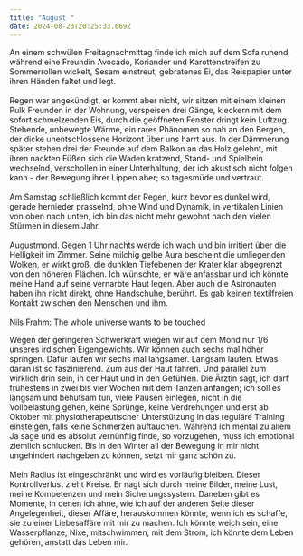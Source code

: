 ```yaml
---
title: "August "
date: 2024-08-23T20:25:33.669Z
---
```

An einem schwülen Freitagnachmittag finde ich mich auf dem Sofa ruhend, während eine Freundin Avocado, Koriander und Karottenstreifen zu Sommerrollen wickelt, Sesam einstreut, gebratenes Ei, das Reispapier unter ihren Händen faltet und legt.\
\
Regen war angekündigt, er kommt aber nicht, wir sitzen mit einem kleinen Pulk Freunden in der Wohnung, verspeisen drei Gänge, kleckern mit dem sofort schmelzenden Eis, durch die geöffneten Fenster dringt kein Luftzug. Stehende, unbewegte Wärme, ein rares Phänomen so nah an den Bergen, der dicke unentschlossene Horizont über uns harrt aus. In der Dämmerung später stehen drei der Freunde auf dem Balkon an das Holz gelehnt, mit ihren nackten Füßen sich die Waden kratzend, Stand- und Spielbein wechselnd, verschollen in einer Unterhaltung, der ich akustisch nicht folgen kann - der Bewegung ihrer Lippen aber; so tagesmüde und vertraut.\
\
Am Samstag schließlich kommt der Regen, kurz bevor es dunkel wird, gerade hernieder prasselnd, ohne Wind und Dynamik, in vertikalen Linien von oben nach unten, ich bin das nicht mehr gewohnt nach den vielen Stürmen in diesem Jahr.\
\
Augustmond. Gegen 1 Uhr nachts werde ich wach und bin irritiert über die Helligkeit im Zimmer. Seine milchig gelbe Aura bescheint die umliegenden Wolken, er wirkt groß, die dunklen Tiefebenen der Krater klar abgegrenzt von den höheren Flächen. Ich wünschte, er wäre anfassbar und ich könnte meine Hand auf seine vernarbte Haut legen. Aber auch die Astronauten haben ihn nicht direkt, ohne Handschuhe, berührt. Es gab keinen textilfreien Kontakt zwischen den Menschen und ihm.\
\
Nils Frahm: The whole universe wants to be touched

Wegen der geringeren Schwerkraft wiegen wir auf dem Mond nur 1/6 unseres irdischen Eigengewichts. Wir können auch sechs mal höher springen. Dafür laufen wir sechs mal langsamer. Langsam laufen. Etwas daran ist so faszinierend. Zum aus der Haut fahren. Und parallel zum wirklich drin sein, in der Haut und in den Gefühlen. Die Ärztin sagt, ich darf frühestens in zwei bis vier Wochen mit dem Tanzen anfangen; ich soll es langsam und behutsam tun, viele Pausen einlegen, nicht in die Vollbelastung gehen, keine Sprünge, keine Verdrehungen und erst ab Oktober mit physiotherapeutischer Unterstützung in das reguläre Training einsteigen, falls keine Schmerzen auftauchen. Während ich mental zu allem Ja sage und es absolut vernünftig finde, so vorzugehen, muss ich emotional ziemlich schlucken. Bis in den Winter all der Bewegung in mir nicht ungehindert nachgeben zu können, setzt mir ganz schön zu. \
\
Mein Radius ist eingeschränkt und wird es vorläufig bleiben. Dieser Kontrollverlust zieht Kreise. Er nagt sich durch meine Bilder, meine Lust, meine Kompetenzen und mein Sicherungssystem. Daneben gibt es Momente, in denen ich ahne, wie ich auf der anderen Seite dieser Angelegenheit, dieser Affäre, herauskommen könnte, wenn ich es schaffe, sie zu einer Liebesaffäre mit mir zu machen. Ich könnte weich sein, eine Wasserpflanze, Nixe, mitschwimmen, mit dem Strom, ich könnte dem Leben gehören, anstatt das Leben mir.